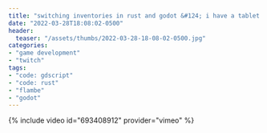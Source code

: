 ```yaml
---
title: "switching inventories in rust and godot &#124; i have a tablet and i'm not afraid to use it"
date: "2022-03-28T18:08:02-0500"
header:
  teaser: "/assets/thumbs/2022-03-28-18-08-02-0500.jpg"
categories:
- "game development"
- "twitch"
tags:
- "code: gdscript"
- "code: rust"
- "flambe"
- "godot"
---
```

{% include video id="693408912" provider="vimeo" %}
